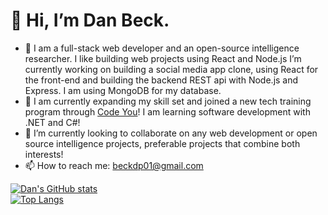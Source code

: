 # 👋 Hi, I’m Dan Beck. 
- 👀 I am a full-stack web developer and an open-source intelligence researcher. I like building web projects using React and Node.js I’m currently working on building a social media app clone, using React for the front-end and building the backend REST api with Node.js and Express. I am using MongoDB for my database.
- 🌱 I am currently expanding my skill set and joined a new tech training program through [Code You](https://code-you.org/)! I am  learning software development with .NET and C#!
- 💞️ I’m currently looking to collaborate on any web development or open source intelligence projects, preferable projects that combine both interests!
- 📫 How to reach me: beckdp01@gmail.com

[![Dan's GitHub stats](https://github-readme-stats.vercel.app/api?username=dp-beck)](https://github.com/anuraghazra/github-readme-stats) <br>
[![Top Langs](https://github-readme-stats.vercel.app/api/top-langs/?username=dp-beck)](https://github.com/anuraghazra/github-readme-stats)

<!---
dp-beck/dp-beck is a ✨ special ✨ repository because its `README.md` (this file) appears on your GitHub profile.
You can click the Preview link to take a look at your changes.
--->
